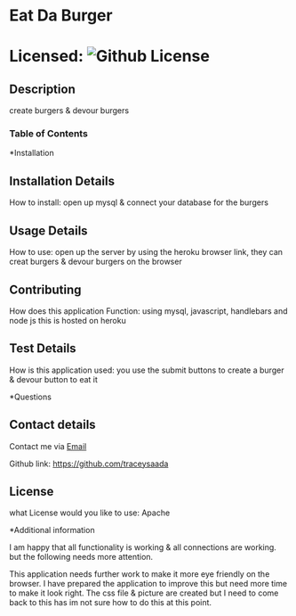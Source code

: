 # Eat Da Burger

# Licensed: ![Github License](https://img.shields.io/badge/license-Apache-blue.svg)

## Description

create burgers & devour burgers

### Table of Contents

*Installation

## Installation Details

How to install: open up mysql & connect your database for the burgers 

## Usage Details 

How to use: open up the server by using the heroku browser link, they can creat burgers & devour burgers on the browser

## Contributing 

How does this application Function: using mysql, javascript, handlebars and node js this is hosted on heroku

## Test Details

How is this application used: you use the submit buttons to create a burger & devour button to eat it

*Questions

## Contact details

Contact me via [Email](mailto:tracey.saada@outlook.com)

Github link: https://github.com/traceysaada

## License

what License would you like to use: Apache


*Additional information

I am happy that all functionality is working & all connections are working. but the following needs more attention.

This application needs further work to make it more eye friendly on the browser. I have prepared the application to improve this but need more time to make it look right. The css file & picture are created but I need to come back to this has im not sure how to do this at this point.


